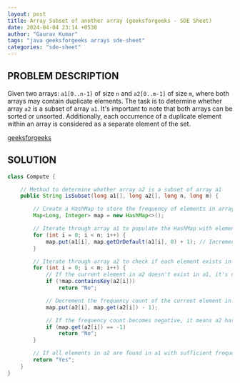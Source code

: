 ```yaml
---
layout: post
title: Array Subset of another array (geeksforgeeks - SDE Sheet)
date: 2024-04-04 23:14 +0530
author: "Gaurav Kumar"
tags: "java geeksforgeeks arrays sde-sheet"
categories: "sde-sheet"
---
```


## PROBLEM DESCRIPTION

Given two arrays: `a1[0..n-1]` of size `n` and `a2[0..m-1]` of size `m`, where both arrays may contain duplicate elements. The task is to determine whether array `a2` is a subset of array `a1`. It's important to note that both arrays can be sorted or unsorted. Additionally, each occurrence of a duplicate element within an array is considered as a separate element of the set.

[geeksforgeeks](https://www.geeksforgeeks.org/problems/array-subset-of-another-array2317/1?page=1&sprint=a663236c31453b969852f9ea22507634&sortBy=submissions)

## SOLUTION

```java
class Compute {

    // Method to determine whether array a2 is a subset of array a1
    public String isSubset(long a1[], long a2[], long n, long m) {

        // Create a HashMap to store the frequency of elements in array a1
        Map<Long, Integer> map = new HashMap<>();

        // Iterate through array a1 to populate the HashMap with element frequencies
        for (int i = 0; i < n; i++) {
            map.put(a1[i], map.getOrDefault(a1[i], 0) + 1); // Increment frequency count
        }

        // Iterate through array a2 to check if each element exists in a1 and its frequency is sufficient
        for (int i = 0; i < m; i++) {
            // If the current element in a2 doesn't exist in a1, it's not a subset
            if (!map.containsKey(a2[i]))
                return "No";

            // Decrement the frequency count of the current element in a2 in the HashMap
            map.put(a2[i], map.get(a2[i]) - 1);

            // If the frequency count becomes negative, it means a2 has more occurrences of an element than a1
            if (map.get(a2[i]) == -1)
                return "No";
        }

        // If all elements in a2 are found in a1 with sufficient frequency, then a2 is a subset of a1
        return "Yes";
    }
}
```
